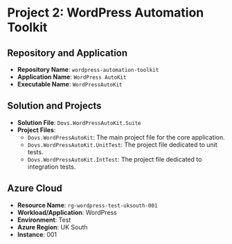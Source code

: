 # Project 2: WordPress Automation Toolkit

## Repository and Application

- **Repository Name**: `wordpress-automation-toolkit`
- **Application Name**: `WordPress AutoKit`
- **Executable Name**: `WordPressAutoKit`

## Solution and Projects

- **Solution File**: `Dovs.WordPressAutoKit.Suite`
- **Project Files**:
  - `Dovs.WordPressAutoKit`: The main project file for the core application.
  - `Dovs.WordPressAutoKit.UnitTest`: The project file dedicated to unit tests.
  - `Dovs.WordPressAutoKit.IntTest`: The project file dedicated to integration tests.

## Azure Cloud

- **Resource Name**: `rg-wordpress-test-uksouth-001`
- **Workload/Application**: WordPress
- **Environment**: Test
- **Azure Region**: UK South
- **Instance**: 001


